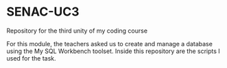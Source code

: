 # SENAC-UC3
Repository for the third unity of my coding course

For this module, the teachers asked us to create and manage a database using the My SQL Workbench toolset. 
Inside this repository are the scripts I used for the task.
